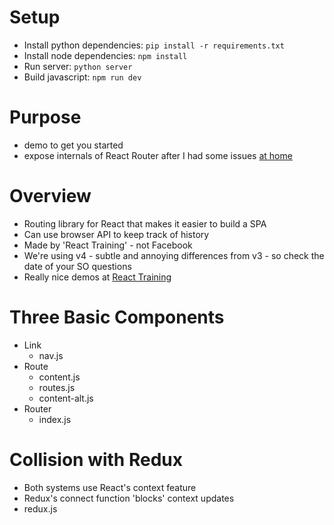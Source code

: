# Setup

* Install python dependencies: `pip install -r requirements.txt`
* Install node dependencies: `npm install`
* Run server: `python server`
* Build javascript: `npm run dev`

# Purpose

* demo to get you started
* expose internals of React Router after I had some issues [at home](http://www.mattslinks.xyz/)
 

# Overview

* Routing library for React that makes it easier to build a SPA
* Can use browser API to keep track of history
* Made by 'React Training' - not Facebook 
* We're using v4 - subtle and annoying differences from v3 - so check the date of your SO questions
* Really nice demos at [React Training](https://reacttraining.com/react-router/web/example/basic)

# Three Basic Components

* Link
    * nav.js
* Route
    * content.js
    * routes.js
    * content-alt.js
* Router
    * index.js

# Collision with Redux

* Both systems use React's context feature
* Redux's connect function 'blocks' context updates
* redux.js
